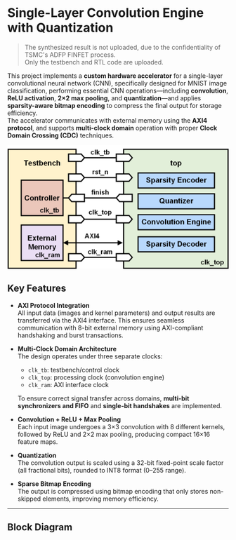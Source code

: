 
# Single-Layer Convolution Engine with Quantization
> The synthesized result is not uploaded, due to the confidentiality of TSMC's ADFP FINFET process.  
> Only the testbench and RTL code are uploaded.

This project implements a **custom hardware accelerator** for a single-layer convolutional neural network (CNN), specifically designed for MNIST image classification, performing essential CNN operations—including **convolution**, **ReLU activation**, **2×2 max pooling**, and **quantization**—and applies **sparsity-aware bitmap encoding** to compress the final output for storage efficiency.   
The accelerator communicates with external memory using the **AXI4 protocol**, and supports **multi-clock domain** operation with proper **Clock Domain Crossing (CDC)** techniques. 

![image](./doc/block.png)

## Key Features

- **AXI Protocol Integration**  
  All input data (images and kernel parameters) and output results are transferred via the AXI4 interface. This ensures seamless communication with 8-bit external memory using AXI-compliant handshaking and burst transactions.

- **Multi-Clock Domain Architecture**  
  The design operates under three separate clocks:  
  - `clk_tb`: testbench/control clock  
  - `clk_top`: processing clock (convolution engine)  
  - `clk_ram`: AXI interface clock  

  To ensure correct signal transfer across domains, **multi-bit synchronizers and FIFO** and **single-bit handshakes** are implemented.

- **Convolution + ReLU + Max Pooling**  
  Each input image undergoes a 3×3 convolution with 8 different kernels, followed by ReLU and 2×2 max pooling, producing compact 16×16 feature maps.

- **Quantization**  
  The convolution output is scaled using a 32-bit fixed-point scale factor (all fractional bits), rounded to INT8 format (0–255 range).

- **Sparse Bitmap Encoding**  
  The output is compressed using bitmap encoding that only stores non-skipped elements, improving memory efficiency.

---

## Block Diagram



